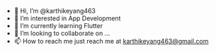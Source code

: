 - 👋 Hi, I’m @karthikeyang463
- 👀 I’m interested in App Development
- 🌱 I’m currently learning Flutter
- 💞️ I’m looking to collaborate on ...
- 📫 How to reach me just reach me at karthikeyang463@gmail.com

<!---
karthikeyang463/karthikeyang463 is a ✨ special ✨ repository because its `README.md` (this file) appears on your GitHub profile.
You can click the Preview link to take a look at your changes.
--->
